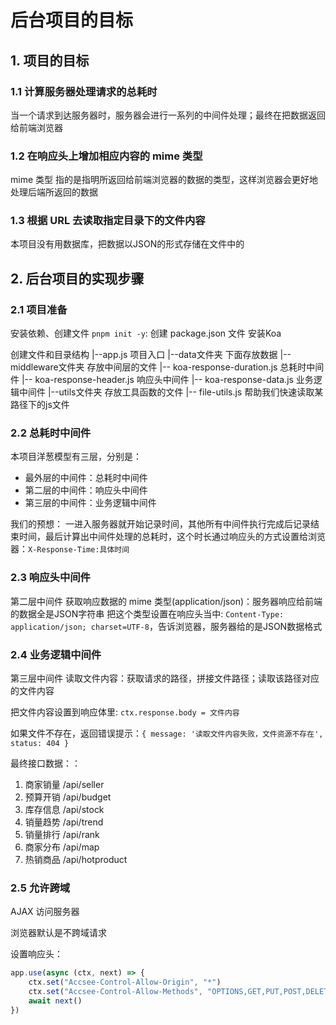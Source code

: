 # 后台项目的目标
## 1. 项目的目标
### 1.1 计算服务器处理请求的总耗时
当一个请求到达服务器时，服务器会进行一系列的中间件处理；最终在把数据返回给前端浏览器

### 1.2 在响应头上增加相应内容的 mime 类型
mime 类型 指的是指明所返回给前端浏览器的数据的类型，这样浏览器会更好地处理后端所返回的数据

### 1.3 根据 URL 去读取指定目录下的文件内容
本项目没有用数据库，把数据以JSON的形式存储在文件中的

## 2.  后台项目的实现步骤
### 2.1 项目准备
安装依赖、创建文件
`pnpm init -y`: 创建 package.json 文件
安装Koa

创建文件和目录结构
|--app.js             项目入口
|--data文件夹          下面存放数据
|--middleware文件夹    存放中间层的文件
    |-- koa-response-duration.js    总耗时中间件
    |-- koa-response-header.js  响应头中间件
    |-- koa-response-data.js    业务逻辑中间件
|--utils文件夹          存放工具函数的文件
    |-- file-utils.js    帮助我们快速读取某路径下的js文件

### 2.2 总耗时中间件
本项目洋葱模型有三层，分别是：
- 最外层的中间件：总耗时中间件
- 第二层的中间件：响应头中间件
- 第三层的中间件：业务逻辑中间件

我们的预想：
一进入服务器就开始记录时间，其他所有中间件执行完成后记录结束时间，最后计算出中间件处理的总耗时，这个时长通过响应头的方式设置给浏览器：`X-Response-Time:具体时间`

### 2.3 响应头中间件
第二层中间件
获取响应数据的 mime 类型(application/json)：服务器响应给前端的数据全是JSON字符串
把这个类型设置在响应头当中: `Content-Type: application/json; charset=UTF-8`，告诉浏览器，服务器给的是JSON数据格式

### 2.4 业务逻辑中间件
第三层中间件
读取文件内容：获取请求的路径，拼接文件路径；读取该路径对应的文件内容

把文件内容设置到响应体里: `ctx.response.body = 文件内容`

如果文件不存在，返回错误提示：`{ message: '读取文件内容失败，文件资源不存在', status: 404 }`

最终接口数据：：
1. 商家销量 /api/seller
2. 预算开销 /api/budget
3. 库存信息 /api/stock
4. 销量趋势 /api/trend
5. 销量排行 /api/rank
6. 商家分布 /api/map
7. 热销商品 /api/hotproduct

### 2.5 允许跨域
AJAX 访问服务器

浏览器默认是不跨域请求

设置响应头：
```js
app.use(async (ctx, next) => {
    ctx.set("Accsee-Control-Allow-Origin", "*")
    ctx.set("Accsee-Control-Allow-Methods", "OPTIONS,GET,PUT,POST,DELETE")
    await next()
})
```
